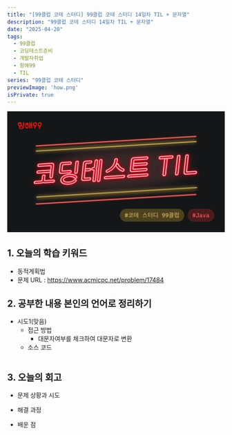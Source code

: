```yaml
---
title: "[99클럽 코테 스터디] 99클럽 코테 스터디 14일차 TIL + 문자열"
description: "99클럽 코테 스터디 14일차 TIL + 문자열"
date: "2025-04-20"
tags:
  - 99클럽
  - 코딩테스트준비
  - 개발자취업
  - 항해99
  - TIL
series: "99클럽 코테 스터디"
previewImage: 'how.png'
isPrivate: true
---
```


![99클럽 코테 스터디](/images/99_java.png)

## 1. 오늘의 학습 키워드
+ 동적계획법
+ 문제 URL : https://www.acmicpc.net/problem/17484

## 2. 공부한 내용 본인의 언어로 정리하기
+ 시도1(맞음)
    + 접근 방법 
        + 대문자여부를 체크하여 대문자로 변환
    + 소스 코드
    ```java
    ```
## 3. 오늘의 회고
+ 문제 상황과 시도   

+ 해결 과정   

+ 배운 점   
